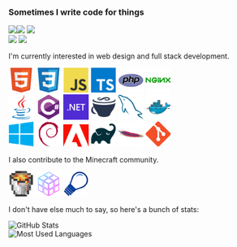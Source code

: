 ### Sometimes I write code for things
[![](https://hit.yhype.me/github/profile?user_id=34699884)![](https://komarev.com/ghpvc/?username=encode42&style=flat-square)](https://github.com/Encode42) [![](https://img.shields.io/badge/-YouTube-ff0000?logo=youtube&style=flat-square)](https://youtube.com/Encode42)  
[![](https://img.shields.io/mozilla-observatory/grade/encode42.dev?label=Website&style=flat-square)](https://encode42.dev) [![](https://img.shields.io/discord/646517284453613578?color=7289DA&label=Support%20Discord&style=flat-square)](https://encode42.dev/support)


I'm currently interested in web design and full stack development.

<img width="50px" src="html.png"> <img width="50px" src="css.png"> <img width="50px" src="javascript.png"> <img width="50px" src="typescript.png"> <img width="50px" src="php.png"> <img width="50px" src="nginx.png">  
<img width="50px" src="java.png"> <img width="50px" src="csharp.png"> <img width="50px" src="dotnet.png"> <img width="50px" src="coffeescript.png"> <img width="50px" src="mysql.png"> <img width="50px" src="docker.png">  
<img width="50px" src="windows.png"> <img width="50px" src="debian.png"> <img width="50px" src="adobe.png"> <img width="50px" src="gradle.png"> <img width="50px" src="apache.png"> <img width="50px" src="git.png">

I also contribute to the Minecraft community.

<a href="http://bukkit.org"><img width="50px" src="bukkit.png"></a> <a href="http://purpur.pl3x.net"><img width="50px" src="purpur.png"></a> <a href="http://craftlight.org"><img width="50px" src="craftlight.png"></a>

I don't have else much to say, so here's a bunch of stats:

![GitHub Stats](https://github-readme-stats.vercel.app/api?username=Encode42&include_all_commits=true&count_private=true&hide=issues&show_icons=true&disable_animations=true&hide_border=true&bg_color=333&icon_color=aaa&title_color=aaa&text_color=777)  
![Most Used Languages](https://github-readme-stats.vercel.app/api/top-langs/?username=Encode42&layout=compact&card_width=444&hide_border=true&bg_color=333&icon_color=aaa&title_color=aaa&text_color=777)